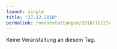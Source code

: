 ```yaml
---
layout: single
title: "27.12.2018"
permalink: /veranstaltungen/2018/12/27/
---
```


Keine Veranstaltung an diesem Tag.
